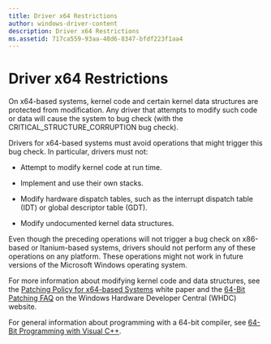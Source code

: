 ```yaml
---
title: Driver x64 Restrictions
author: windows-driver-content
description: Driver x64 Restrictions
ms.assetid: 717ca559-93aa-48d6-8347-bfdf223f1aa4
---
```


# Driver x64 Restrictions


On x64-based systems, kernel code and certain kernel data structures are protected from modification. Any driver that attempts to modify such code or data will cause the system to bug check (with the CRITICAL\_STRUCTURE\_CORRUPTION bug check).

Drivers for x64-based systems must avoid operations that might trigger this bug check. In particular, drivers must not:

-   Attempt to modify kernel code at run time.

-   Implement and use their own stacks.

-   Modify hardware dispatch tables, such as the interrupt dispatch table (IDT) or global descriptor table (GDT).

-   Modify undocumented kernel data structures.

Even though the preceding operations will not trigger a bug check on x86-based or Itanium-based systems, drivers should not perform any of these operations on any platform. These operations might not work in future versions of the Microsoft Windows operating system.

For more information about modifying kernel code and data structures, see the [Patching Policy for x64-based Systems](http://go.microsoft.com/fwlink/p/?linkid=50719) white paper and the [64-Bit Patching FAQ](http://go.microsoft.com/fwlink/p/?linkid=69534) on the Windows Hardware Developer Central (WHDC) website.

For general information about programming with a 64-bit compiler, see [64-Bit Programming with Visual C++](http://go.microsoft.com/fwlink/p/?linkid=165521).

 

 




